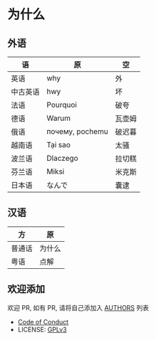 # 为什么

## 外语

| 语       | 原                    | 空     |
|----------|-----------------------|--------|
| 英语     | why                   | 外     |
| 中古英语 | hwy                   | 坏     |
| 法语     | Pourquoi              | 破夸   |
| 德语     | Warum                 | 瓦壶姆 |
| 俄语     | почему, pochemu | 破迟暮 |
| 越南语   | Tại sao               | 太骚   |
| 波兰语   | Dlaczego              | 拉切糕 |
| 芬兰语   | Miksi              | 米克斯 |
| 日本语   | なんで              | 囊逮 |


## 汉语

| 方     | 原     |
|--------|--------|
| 普通话 | 为什么 |
| 粤语   | 点解   |

## 欢迎添加

欢迎 PR, 如有 PR, 请将自己添加入 [AUTHORS](AUTHORS) 列表

- [Code of Conduct](CODE-OF-CONDUCT.md)
- LICENSE: [GPLv3](LICENSE)
